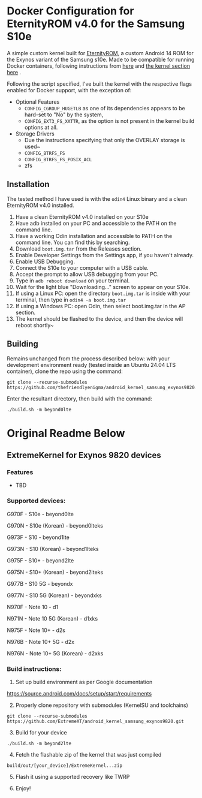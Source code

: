 # Docker Configuration for EternityROM v4.0 for the Samsung S10e
A simple custom kernel built for [EternityROM](https://xdaforums.com/t/port-rom-14-eternityrom-v4-0-oneui-6-1-1-for-n10-s10-series.4670331/), a custom Android 14 ROM for the Exynos variant of the Samsung s10e. Made to be compatible for running Docker containers, following instructions from [here](https://github.com/ravindu644/Android-Kernel-Tutorials?tab=readme-ov-file#-customizing-the-kernel-permanent-method) and [the kernel section here](https://gist.github.com/FreddieOliveira/efe850df7ff3951cb62d74bd770dce27) .

Following the script specified, I've built the kernel with the respective flags enabled for Docker support, with the exception of:

- Optional Features
  - `CONFIG_CGROUP_HUGETLB` as one of its dependencies appears to be hard-set to "No" by the system, 
  - `CONFIG_EXT3_FS_XATTR`, as the option is not present in the kernel build options at all.
- Storage Drivers
  - Due the instructions specifying that only the OVERLAY storage is used~
  - `CONFIG_BTRFS_FS`
  - `CONFIG_BTRFS_FS_POSIX_ACL`
  - zfs

## Installation
The tested method I have used is with the `odin4` Linux binary and a clean EternityROM v4.0 installed.

1. Have a clean EternityROM v4.0 installed on your S10e
2. Have adb installed on your PC and accessible to the PATH on the command line.
3. Have a working Odin installation and accessible to PATH on the command line. You can find this by searching.
4. Download `boot.img.tar` from the Releases section.
3. Enable Developer Settings from the Settings app, if you haven't already.
3. Enable USB Debugging.
4. Connect the S10e to your computer with a USB cable.
5. Accept the prompt to allow USB debugging from your PC.
6. Type in `adb reboot download` on your terminal.
7. Wait for the light blue "Downloading..." screen to appear on your S10e.
8. If using a Linux PC: open the directory `boot.img.tar` is inside with your terminal, then type in `odin4 -a boot.img.tar`
9. If using a Windows PC: open Odin, then select boot.img.tar in the AP section.
10. The kernel should be flashed to the device, and then the device will reboot shortly~


## Building
Remains unchanged from the process described below: with your development environment ready (tested inside an Ubuntu 24.04 LTS container), clone the repo using the command:

``` shell
git clone --recurse-submodules https://github.com/thefriendlyenigma/android_kernel_samsung_exynos9820.git
```

Enter the resultant directory, then build with the command:

``` shell
./build.sh -m beyond0lte
```


# Original Readme Below
## ExtremeKernel for Exynos 9820 devices ##

### Features ###

- TBD

### Supported devices: ###

G970F - S10e - beyond0lte

G970N - S10e (Korean) - beyond0lteks

G973F - S10 - beyond1lte

G973N - S10 (Korean) - beyond1lteks

G975F - S10+ - beyond2lte

G975N - S10+ (Korean) - beyond2lteks

G977B - S10 5G - beyondx

G977N - S10 5G (Korean) - beyondxks

N970F - Note 10 - d1

N971N - Note 10 5G (Korean) - d1xks

N975F - Note 10+ - d2s

N976B - Note 10+ 5G - d2x

N976N - Note 10+ 5G (Korean) - d2xks

### Build instructions: ###

1. Set up build environment as per Google documentation

https://source.android.com/docs/setup/start/requirements

2. Properly clone repository with submodules (KernelSU and toolchains)

```git clone --recurse-submodules https://github.com/ExtremeXT/android_kernel_samsung_exynos9820.git```

3. Build for your device

```./build.sh -m beyond2lte```

4. Fetch the flashable zip of the kernel that was just compiled

```build/out/[your_device]/ExtremeKernel...zip```

5. Flash it using a supported recovery like TWRP

6. Enjoy!
